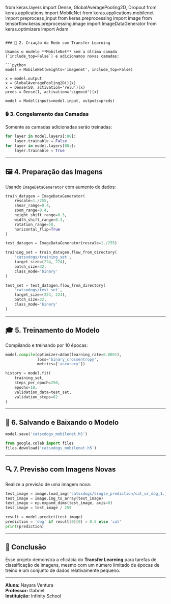 from keras.layers import Dense, GlobalAveragePooling2D, Dropout
from keras.applications import MobileNet
from keras.applications.mobilenet import preprocess_input
from keras.preprocessing import image
from tensorflow.keras.preprocessing.image import ImageDataGenerator
from keras.optimizers import Adam
```

### 🧠 2. Criação da Rede com Transfer Learning

Usamos o modelo **MobileNet** sem a última camada (`include_top=False`) e adicionamos novas camadas:

```python
model = MobileNet(weights='imagenet', include_top=False)

x = model.output
x = GlobalAveragePooling2D()(x)
x = Dense(50, activation='relu')(x)
preds = Dense(1, activation='sigmoid')(x)

model = Model(inputs=model.input, outputs=preds)
```

### 🔒 3. Congelamento das Camadas

Somente as camadas adicionadas serão treinadas:

```python
for layer in model.layers[:88]:
    layer.trainable = False
for layer in model.layers[88:]:
    layer.trainable = True
```

---

## 🖼️ 4. Preparação das Imagens

Usando `ImageDataGenerator` com aumento de dados:

```python
train_datagen = ImageDataGenerator(
    rescale=1./255,
    shear_range=0.4,
    zoom_range=0.4,
    height_shift_range=0.3,
    width_shift_range=0.3,
    rotation_range=50,
    horizontal_flip=True
)

test_datagen = ImageDataGenerator(rescale=1./255)

training_set = train_datagen.flow_from_directory(
    'catsxdogs/training_set',
    target_size=(224, 224),
    batch_size=32,
    class_mode='binary'
)

test_set = test_datagen.flow_from_directory(
    'catsxdogs/test_set',
    target_size=(224, 224),
    batch_size=32,
    class_mode='binary'
)
```

---

## 🎓 5. Treinamento do Modelo

Compilando e treinando por 10 épocas:

```python
model.compile(optimizer=Adam(learning_rate=0.0001),
              loss='binary_crossentropy',
              metrics=['accuracy'])

history = model.fit(
    training_set,
    steps_per_epoch=250,
    epochs=10,
    validation_data=test_set,
    validation_steps=62
)
```

---

## 💾 6. Salvando e Baixando o Modelo

```python
model.save('catsxdogs_mobilenet.h5')

from google.colab import files
files.download('catsxdogs_mobilenet.h5')
```

---

## 🔍 7. Previsão com Imagens Novas

Realize a previsão de uma imagem nova:

```python
test_image = image.load_img('catsxdogs/single_prediction/cat_or_dog_1.jpg', target_size=(224, 224))
test_image = image.img_to_array(test_image)
test_image = np.expand_dims(test_image, axis=0)
test_image = test_image / 255

result = model.predict(test_image)
prediction = 'dog' if result[0][0] > 0.5 else 'cat'
print(prediction)
```

---

## 📌 Conclusão

Esse projeto demonstra a eficácia do **Transfer Learning** para tarefas de classificação de imagens, mesmo com um número limitado de épocas de treino e um conjunto de dados relativamente pequeno.

---

**Aluna:** Nayara Ventura  
**Professor:** Gabriel  
**Instituição:** Infinity School
